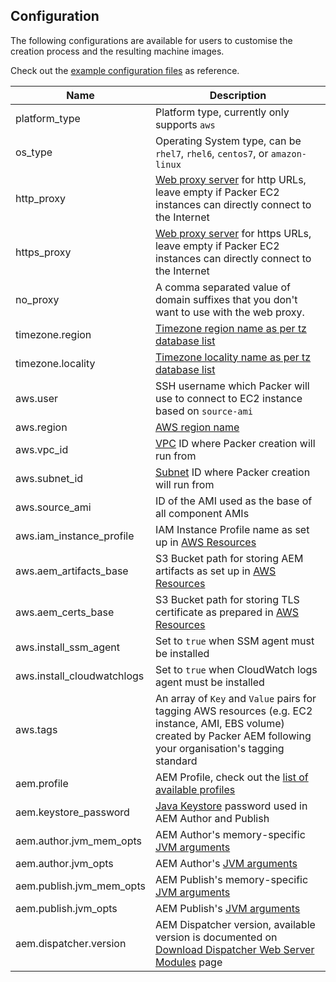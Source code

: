 Configuration
-------------

The following configurations are available for users to customise the creation process and the resulting machine images.

Check out the [example configuration files](https://github.com/shinesolutions/packer-aem/blob/master/examples/user-config/) as reference.

| Name | Description |
|------|-------------|
| platform_type | Platform type, currently only supports `aws` |
| os_type | Operating System type, can be `rhel7`, `rhel6`, `centos7`, or `amazon-linux` |
| http_proxy | [Web proxy server](https://en.wikipedia.org/wiki/Proxy_server) for http URLs, leave empty if Packer EC2 instances can directly connect to the Internet |
| https_proxy | [Web proxy server](https://en.wikipedia.org/wiki/Proxy_server) for https URLs, leave empty if Packer EC2 instances can directly connect to the Internet |
| no_proxy | A comma separated value of domain suffixes that you don't want to use with the web proxy. |
| timezone.region | [Timezone region name as per tz database list](https://en.wikipedia.org/wiki/List_of_tz_database_time_zones#List) |
| timezone.locality | [Timezone locality name as per tz database list](https://en.wikipedia.org/wiki/List_of_tz_database_time_zones#List) |
| aws.user | SSH username which Packer will use to connect to EC2 instance based on `source-ami` |
| aws.region | [AWS region name](http://docs.aws.amazon.com/AWSEC2/latest/UserGuide/using-regions-availability-zones.html) |
| aws.vpc_id | [VPC](https://docs.aws.amazon.com/AmazonVPC/latest/UserGuide/VPC_Subnets.html) ID where Packer creation will run from |
| aws.subnet_id | [Subnet](https://docs.aws.amazon.com/AmazonVPC/latest/UserGuide/VPC_Subnets.html) ID where Packer creation will run from |
| aws.source_ami | ID of the AMI used as the base of all component AMIs  |
| aws.iam_instance_profile | IAM Instance Profile name as set up in [AWS Resources](https://github.com/shinesolutions/packer-aem/blob/master/docs/aws-resources.md) |
| aws.aem_artifacts_base | S3 Bucket path for storing AEM artifacts as set up in [AWS Resources](https://github.com/shinesolutions/packer-aem/blob/master/docs/aws-resources.md) |
| aws.aem_certs_base | S3 Bucket path for storing TLS certificate as prepared in [AWS Resources](https://github.com/shinesolutions/packer-aem/blob/master/docs/aws-resources.md) |
| aws.install_ssm_agent | Set to `true` when SSM agent must be installed |
| aws.install_cloudwatchlogs | Set to `true` when CloudWatch logs agent must be installed |
| aws.tags | An array of `Key` and `Value` pairs for tagging AWS resources (e.g. EC2 instance, AMI, EBS volume) created by Packer AEM following your organisation's tagging standard |
| aem.profile | AEM Profile, check out the [list of available profiles](https://github.com/shinesolutions/puppet-aem-curator/blob/master/docs/aem-profiles-artifacts.md) |
| aem.keystore_password | [Java Keystore](https://www.digitalocean.com/community/tutorials/java-keytool-essentials-working-with-java-keystores) password used in AEM Author and Publish |
| aem.author.jvm_mem_opts | AEM Author's memory-specific [JVM arguments](https://docs.oracle.com/cd/E22289_01/html/821-1274/configuring-the-default-jvm-and-java-arguments.html) |
| aem.author.jvm_opts | AEM Author's [JVM arguments](https://docs.oracle.com/cd/E22289_01/html/821-1274/configuring-the-default-jvm-and-java-arguments.html) |
| aem.publish.jvm_mem_opts | AEM Publish's memory-specific [JVM arguments](https://docs.oracle.com/cd/E22289_01/html/821-1274/configuring-the-default-jvm-and-java-arguments.html) |
| aem.publish.jvm_opts | AEM Publish's [JVM arguments](https://docs.oracle.com/cd/E22289_01/html/821-1274/configuring-the-default-jvm-and-java-arguments.html) |
| aem.dispatcher.version | AEM Dispatcher version, available version is documented on [Download Dispatcher Web Server Modules](https://www.adobeaemcloud.com/content/companies/public/adobe/dispatcher/dispatcher.html) page |
